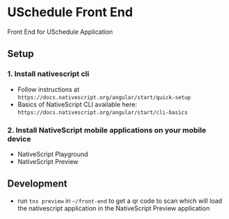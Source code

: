 # USchedule Front End

Front End for USchedule Application

## Setup

### 1. Install nativescript cli

- Follow instructions at `https://docs.nativescript.org/angular/start/quick-setup`
- Basics of NativeScript CLI available here: `https://docs.nativescript.org/angular/start/cli-basics`

### 2. Install NativeScript mobile applications on your mobile device

- NativeScript Playground
- NativeScript Preview

## Development

- run `tns preview` in `~/front-end` to get a qr code to scan which will load the nativescript application in the NativeScript Preview application
